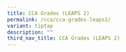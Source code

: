 ```yaml
---
title: CCA Grades (LEAPS 2)
permalink: /cca/cca-grades-leaps2/
variant: tiptap
description: ""
third_nav_title: CCA Grades (LEAPS 2)
---
```

